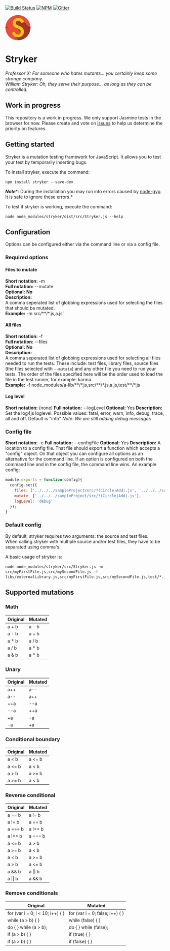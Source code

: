 [![Build Status](https://travis-ci.org/stryker-mutator/stryker.svg?branch=master)](https://travis-ci.org/stryker-mutator/stryker)
[![NPM](https://img.shields.io/npm/dm/stryker.svg)](https://www.npmjs.com/package/stryker)
[![Gitter](https://badges.gitter.im/stryker-mutator/stryker.svg)](https://gitter.im/stryker-mutator/stryker?utm_source=badge&utm_medium=badge&utm_campaign=pr-badge)

![Stryker](stryker-80x80.png)
# Stryker

*Professor X: For someone who hates mutants... you certainly keep some strange company.*  
*William Stryker: Oh, they serve their purpose... as long as they can be controlled.*


## Work in progress
This repository is a work in progress. We only support Jasmine tests in the browser for now. Please create and vote on [issues](https://github.com/stryker-mutator/stryker/issues) to help us determine the priority on features.

## Getting started
Stryker is a mutation testing framework for JavaScript. It allows you to test your test by temporarily inserting bugs.

To install stryker, execute the command:
```
npm install stryker --save-dev
```
***Note****: During the installation you may run into errors caused by [node-gyp](https://github.com/nodejs/node-gyp). It is safe to ignore these errors.*

To test if stryker is working, execute the command:
```
node node_modules/stryker/dist/src/Stryker.js --help
```

## Configuration
Options can be configured either via the command line or via a config file.

### Required options
#### Files to mutate
**Short notation:** -m  
**Full notation:** --mutate  
**Optional:** **No**  
**Description:**  
A comma seperated list of globbing expressions used for selecting the files that should be mutated.  
**Example:** -m src/\*\*/\*.js,a.js`

#### All files
**Short notation:** -f  
**Full notation:** --files  
**Optional:** **No**  
**Description:**  
A comma seperated list of globbing expressions used for selecting all files needed to run the tests.
These include: test files, library files, source files (the files selected with `--mutate`) and any other file you need to run your tests. 
The order of the files specified here will be the order used to load the file in the test runner, for example: karma.   
**Example:** -f node_modules/a-lib/\*\*/\*.js,src/\*\*/\*.js,a.js,test/\*\*/\*.js

#### Log level
**Short notation:** (none)
**Full notation:** --logLevel
**Optional:** Yes
**Description:**
 Set the log4js loglevel. Possible values: fatal, error, warn, info, debug, trace, all and off. Default is "info"
 *Note: We are still adding debug messages*

### Config file
**Short notation:** -c
**Full notation:** --configFile
**Optional:** Yes
**Description:**
A location to a config file. That file should export a function which accepts a "config" object.
On that object you can configure all options as an alternative for the command line. 
If an option is configured on both the command line and in the config file, the command line wins.
An example config: 
```javascript
module.exports = function(config){
  config.set({
    files: ['../../../sampleProject/src/?(Circle|Add).js', '../../../sampleProject/test/?(AddSpec|CircleSpec).js'],
    mutate: ['../../../sampleProject/src/?(Circle|Add).js'],
    logLevel: 'debug'
  });
}
```

### Default config
By default, stryker requires two arguments: the source and test files.  
When calling stryker with multiple source and/or test files, they have to be separated using comma's.

A basic usage of stryker is:
```
node node_modules/stryker/src/Stryker.js –m src/myFirstFile.js,src/mySecondFile.js –f libs/externalLibrary.js,src/myFirstFile.js,src/mySecondFile.js,test/*.js,
```

## Supported mutations
### Math
| Original | Mutated  |
| -------- | -------- |
| a + b    | a - b    |
| a - b    | a + b    |
| a * b    | a / b    |
| a / b    | a * b    |
| a & b    | a * b    |

### Unary
| Original | Mutated  |
| -------- | -------- |
| a++      | a--      |
| a--      | a++      |
| ++a      | --a      |
| --a      | ++a      |
| +a       | -a       |
| -a       | +a       |

### Conditional boundary
| Original | Mutated  |
| -------- | -------- |
| a < b    | a <= b   |
| a <= b   | a < b    |
| a > b    | a >= b   |
| a >= b   | a < b    |

### Reverse conditional
| Original | Mutated  |
| -------- | -------- |
| a == b   | a != b   |
| a != b   | a == b   |
| a === b  | a !== b  |
| a !== b  | a === b  |
| a <= b   | a > b    |
| a >= b   | a < b    |
| a < b    | a >= b   |
| a > b    | a <= b   |
| a && b   | a \|\| b   |
| a \|\| b   | a && b   |

### Remove conditionals
| Original                         | Mutated                         |
| -------------------------------- | ------------------------------- |
| for (var i = 0; i < 10; i++) { } | for (var i = 0; false; i++) { } |
| while (a > b) { }                | while (false) { }               |
| do { } while (a > b);            | do { } while (false);           |
| if (a > b) { }                   | if (true) { }                   |
| if (a > b) { }                   | if (false) { }                  |
